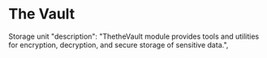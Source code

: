 # The Vault
 Storage unit
    "description": "ThetheVault module provides tools and utilities for encryption, decryption, and secure storage of sensitive data.",
